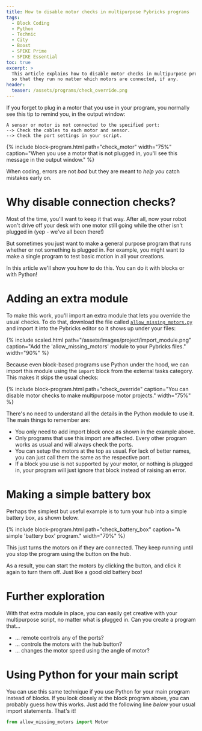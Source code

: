 ```yaml
---
title: How to disable motor checks in multipurpose Pybricks programs
tags:
  - Block Coding
  - Python
  - Technic
  - City
  - Boost
  - SPIKE Prime
  - SPIKE Essential
toc: true
excerpt: >
  This article explains how to disable motor checks in multipurpose programs
  so that they run no matter which motors are connected, if any.
header:
  teaser: /assets/programs/check_override.png
---
```


If you forget to plug in a motor that you use in your program, you normally
see this tip to remind you, in the output window:

```
A sensor or motor is not connected to the specified port:
--> Check the cables to each motor and sensor.
--> Check the port settings in your script.
```

{% include block-program.html
path="check_motor"
width="75%"
caption="When you use a motor that is not plugged in, you'll see this message
in the output window."
%}

When coding, errors are not _bad_ but they are meant to _help you_ catch
mistakes early on.

# Why disable connection checks?

Most of the time, you'll want to keep it that way. After all, now your robot
won't drive off your desk with one motor still going while the other isn't
plugged in (yep - we've all been there!)

But sometimes you just want to make a general purpose program that runs
whether or not something is plugged in. For example, you might want to make a
single program to test basic motion in all your creations.

In this article we'll show you how to do this. You can do it with blocks or
with Python!

# Adding an extra module

To make this work, you'll import an extra module that lets you override
the usual checks. To do that,
download the file called <a href="/assets/programs/allow_missing_motors.py" download>`allow_missing_motors.py`</a>
and import it into the Pybricks editor so it
shows up under your files:

{% include scaled.html
  path="/assets/images/project/import_module.png"
  caption="Add the 'allow_missing_motors' module to your Pybricks files."
  width="90%"
%}

Because even block-based programs use Python under the hood, we can import this
module using the `import` block from the external tasks
category. This makes it skips the usual checks:

{% include block-program.html
path="check_override"
caption="You can disable motor checks to make multipurpose motor projects."
width="75%"
%}

There's no need to understand all the details in the Python module to use it.
The main things to remember are:
- You only need to add import block once as shown in the example above.
- Only programs that use this import are affected. Every other program works
  as usual and will always check the ports.
- You can setup the motors at the top as usual. For lack of better names, you
  can just call them the same as the respective port.
- If a block you use is not supported by your motor, or nothing is plugged in,
  your program will just ignore that block instead of raising an error.

# Making a simple battery box

Perhaps the simplest but useful example is to turn your hub into a simple
battery box, as shown below.

{% include block-program.html
path="check_battery_box"
caption="A simple 'battery box' program."
width="70%"
%}

This just turns the motors on if they are connected. They keep running until
you stop the program using the button on the hub.

As a result, you can start the motors by clicking the button, and click it
again to turn them off. Just like a good old battery box!

# Further exploration

With that extra module in place, you can easily get creative with your
multipurpose script, no matter what is plugged in. Can you create a program that...

- ... remote controls any of the ports?
- ... controls the motors with the hub button?
- ... changes the motor speed using the angle of motor?

# Using Python for your main script

You can use this same technique if you use Python for your main program instead
of blocks. If you look closely at the block program above, you can probably
guess how this works. Just add the following line _below_ your usual import
statements. That's it!

```python
from allow_missing_motors import Motor
```

